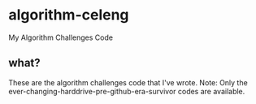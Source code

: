 # algorithm-celeng

My Algorithm Challenges Code

## what?

These are the algorithm challenges code that I've wrote. Note: Only the ever-changing-harddrive-pre-github-era-survivor codes are available.
